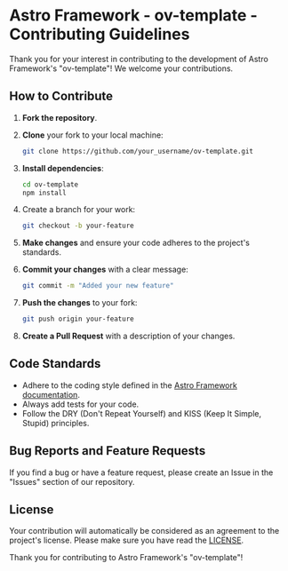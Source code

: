 # Astro Framework - ov-template - Contributing Guidelines

Thank you for your interest in contributing to the development of Astro Framework's "ov-template"! We welcome your contributions.

## How to Contribute

1. **Fork the repository**.

2. **Clone** your fork to your local machine:

    ```bash
    git clone https://github.com/your_username/ov-template.git
    ```

3. **Install dependencies**:

    ```bash
    cd ov-template
    npm install
    ```

4. Create a branch for your work:

    ```bash
    git checkout -b your-feature
    ```

5. **Make changes** and ensure your code adheres to the project's standards.

6. **Commit your changes** with a clear message:

    ```bash
    git commit -m "Added your new feature"
    ```

7. **Push the changes** to your fork:

    ```bash
    git push origin your-feature
    ```

8. **Create a Pull Request** with a description of your changes.

## Code Standards

- Adhere to the coding style defined in the [Astro Framework documentation](https://docs.astro.build/en/getting-started/).
- Always add tests for your code.
- Follow the DRY (Don't Repeat Yourself) and KISS (Keep It Simple, Stupid) principles.

## Bug Reports and Feature Requests

If you find a bug or have a feature request, please create an Issue in the "Issues" section of our repository.

## License

Your contribution will automatically be considered as an agreement to the project's license. Please make sure you have read the [LICENSE](https://github.com/vratskyi/vratskyi.github.io/blob/master/LICENSE).

Thank you for contributing to Astro Framework's "ov-template"!
